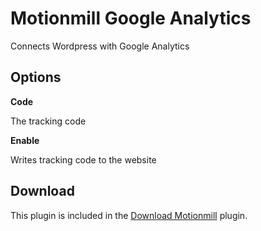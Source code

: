 Motionmill Google Analytics
===========================

Connects Wordpress with Google Analytics

Options
-------

__Code__

The tracking code

__Enable__

Writes tracking code to the website

Download
--------

This plugin is included in the [Download Motionmill](https://github.com/addwittz/motionmill/releases/latest) plugin.
